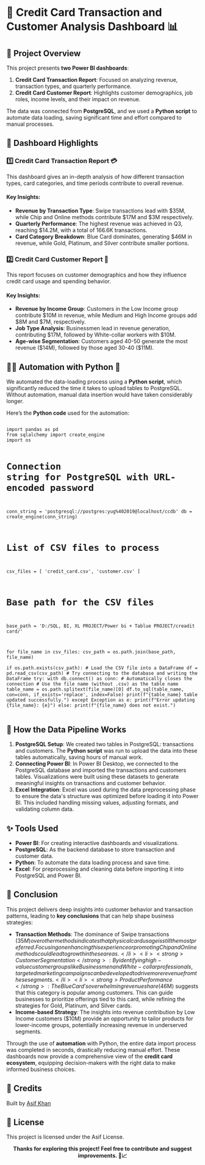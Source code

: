 <!DOCTYPE html>
<html lang="en">
<head>
    <meta charset="UTF-8">
    <meta name="viewport" content="width=device-width, initial-scale=1.0">
</head>
<body>
    <h1>🏦 Credit Card Transaction and Customer Analysis Dashboard 📊</h1>
    <h2>📌 Project Overview</h2>
    <p>
        This project presents <strong>two Power BI dashboards</strong>:
    </p>
    <ol>
        <li><strong>Credit Card Transaction Report</strong>: Focused on analyzing revenue, transaction types, and quarterly performance.</li>
        <li><strong>Credit Card Customer Report</strong>: Highlights customer demographics, job roles, income levels, and their impact on revenue.</li>
    </ol>
    <p>
        The data was connected from <strong>PostgreSQL</strong>, and we used a <strong>Python script</strong> to automate data loading, saving significant time and effort compared to manual processes.
    </p>
    <h2>🚀 Dashboard Highlights</h2>
    <h3>1️⃣ Credit Card Transaction Report 💳</h3>
    <p>
        This dashboard gives an in-depth analysis of how different transaction types, card categories, and time periods contribute to overall revenue.
    </p>
    <h4>Key Insights:</h4>
    <ul>
        <li><strong>Revenue by Transaction Type</strong>: Swipe transactions lead with $35M, while Chip and Online methods contribute $17M and $3M respectively.</li>
        <li><strong>Quarterly Performance</strong>: The highest revenue was achieved in Q3, reaching $14.2M, with a total of 166.6K transactions.</li>
        <li><strong>Card Category Breakdown</strong>: Blue Card dominates, generating $46M in revenue, while Gold, Platinum, and Silver contribute smaller portions.</li>
    </ul>
    <h3>2️⃣ Credit Card Customer Report 👥</h3>
    <p>
        This report focuses on customer demographics and how they influence credit card usage and spending behavior.
    </p>
    <h4>Key Insights:</h4>
    <ul>
        <li><strong>Revenue by Income Group</strong>: Customers in the Low Income group contribute $10M in revenue, while Medium and High Income groups add $8M and $7M, respectively.</li>
        <li><strong>Job Type Analysis</strong>: Businessmen lead in revenue generation, contributing $17M, followed by White-collar workers with $10M.</li>
        <li><strong>Age-wise Segmentation</strong>: Customers aged 40-50 generate the most revenue ($14M), followed by those aged 30-40 ($11M).</li>
    </ul>
    <h2>🧑‍💻 Automation with Python 🐍</h2>
    <p>
        We automated the data-loading process using a <strong>Python script</strong>, which significantly reduced the time it takes to upload tables to PostgreSQL. Without automation, manual data insertion would have taken considerably longer.
    </p>
    <p>Here’s the <strong>Python code</strong> used for the automation:</p>
    <pre><code>
import pandas as pd
from sqlalchemy import create_engine
import os

# Connection string for PostgreSQL with URL-encoded password
conn_string = 'postgresql://postgres:yug%402019@localhost/ccdb'
db = create_engine(conn_string)

# List of CSV files to process
csv_files = [
    'credit_card.csv',
    'customer.csv'
]

# Base path for the CSV files
base_path = 'D:/SQL, BI, XL PROJECT/Power bi + Tablue PROJECT/creadit card/'

for file_name in csv_files:
    csv_path = os.path.join(base_path, file_name)    
    if os.path.exists(csv_path):
        # Load the CSV file into a DataFrame
        df = pd.read_csv(csv_path)
        # Try connecting to the database and writing the DataFrame
        try:
            with db.connect() as conn:  # Automatically closes the connection
                # Use the file name (without .csv) as the table name
                table_name = os.path.splitext(file_name)[0]
                df.to_sql(table_name, con=conn, if_exists='replace', index=False)
                print(f"{table_name} table updated successfully.")
        except Exception as e:
            print(f"Error updating {file_name}: {e}")
    else:
        print(f"{file_name} does not exist.")
    </code></pre>
    <h2>🔗 How the Data Pipeline Works</h2>
    <ol>
        <li><strong>PostgreSQL Setup</strong>: We created two tables in PostgreSQL: transactions and customers. The <strong>Python script</strong> was run to upload the data into these tables automatically, saving hours of manual work.</li>
        <li><strong>Connecting Power BI</strong>: In Power BI Desktop, we connected to the PostgreSQL database and imported the transactions and customers tables. Visualizations were built using these datasets to generate meaningful insights on transactions and customer behavior.</li>
        <li><strong>Excel Integration</strong>: Excel was used during the data preprocessing phase to ensure the data's structure was optimized before loading it into Power BI. This included handling missing values, adjusting formats, and validating column data.</li>
    </ol>
    <h2>✨ Tools Used</h2>
    <ul>
        <li><strong>Power BI</strong>: For creating interactive dashboards and visualizations.</li>
        <li><strong>PostgreSQL</strong>: As the backend database to store transaction and customer data.</li>
        <li><strong>Python</strong>: To automate the data loading process and save time.</li>
        <li><strong>Excel</strong>: For preprocessing and cleaning data before importing it into PostgreSQL and Power BI.</li>
    </ul>
    <h2>📜 Conclusion</h2>
    <p>
        This project delivers deep insights into customer behavior and transaction patterns, leading to <strong>key conclusions</strong> that can help shape business strategies:
    </p>
    <ul>
        <li><strong>Transaction Methods</strong>: The dominance of Swipe transactions ($35M) over other methods indicates that physical card usage is still the most preferred. Focusing on enhancing this experience or promoting Chip and Online methods could lead to growth in these areas.</li>
        <li><strong>Customer Segmentation</strong>: By identifying high-value customer groups like Businessmen and White-collar professionals, targeted marketing campaigns can be developed to drive more revenue from these segments.</li>
        <li><strong>Product Performance</strong>: The Blue Card’s overwhelming revenue share ($46M) suggests that this category is popular among customers. This can guide businesses to prioritize offerings tied to this card, while refining the strategies for Gold, Platinum, and Silver cards.</li>
        <li><strong>Income-based Strategy</strong>: The insights into revenue contribution by Low Income customers ($10M) provide an opportunity to tailor products for lower-income groups, potentially increasing revenue in underserved segments.</li>
    </ul>
    <p>
        Through the use of <strong>automation</strong> with Python, the entire data import process was completed in seconds, drastically reducing manual effort. These dashboards now provide a comprehensive view of the <strong>credit card ecosystem</strong>, equipping decision-makers with the right data to make informed business choices.
    </p>
    <h2>👥 Credits</h2>
    <p>Built by <a href="https://github.com/asifk48">Asif Khan</a></p>
    <h2>📄 License</h2>
    <p>This project is licensed under the Asif License.</p>

<p align="center">
  <strong>Thanks for exploring this project! Feel free to contribute and suggest improvements. 💼📈</strong>
</p>

</body>
</html>
